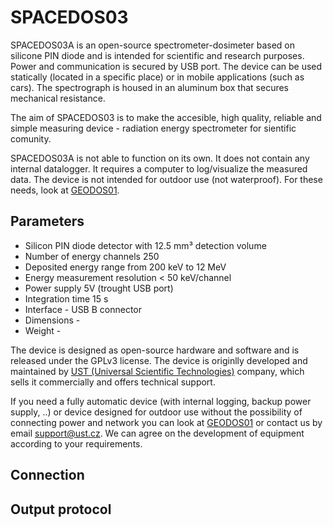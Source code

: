 # SPACEDOS03

SPACEDOS03A is an open-source spectrometer-dosimeter based on silicone PIN diode and is intended for scientific and research purposes. Power and communication is secured by USB port. The device can be used statically (located in a specific place) or in mobile applications (such as cars). The spectrograph is housed in an aluminum box that secures mechanical resistance. 

The aim of SPACEDOS03 is to make the accesible, high quality, reliable and simple measuring device - radiation energy spectrometer for sientific comunity. 

SPACEDOS03A is not able to function on its own. It does not contain any internal datalogger. It requires a computer to log/visualize the measured data. The device is not intended for outdoor use (not waterproof). For these needs, look at [GEODOS01](https://github.com/UniversalScientificTechnologies/GEODOS01).

## Parameters

 * Silicon PIN diode detector with 12.5 mm³ detection volume
 * Number of energy channels 250
 * Deposited energy range from 200 keV to 12 MeV
 * Energy measurement resolution < 50 keV/channel
 * Power supply 5V (trought USB port)
 * Integration time 15 s
 * Interface - USB B connector
 * Dimensions - 
 * Weight - 


The device is designed as open-source hardware and software and is released under the GPLv3 license. The device is originlly developed and maintained by [UST (Universal Scientific Technologies)](www.ust.cz) company, which sells it commercially and offers technical support.

If you need a fully automatic device (with internal logging, backup power supply, ..) or device designed for outdoor use without the possibility of connecting power and network you can look at [GEODOS01](https://github.com/UniversalScientificTechnologies/GEODOS01) or contact us by email [support@ust.cz](mailto:support@ust.cz). We can agree on the development of equipment according to your requirements.


## Connection


## Output protocol
